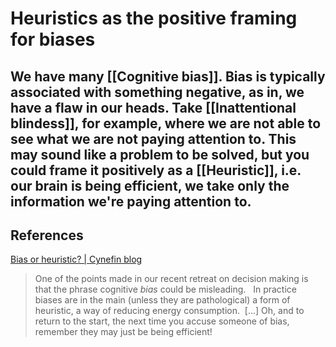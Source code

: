 # Heuristics as the positive framing for biases
We have many [[Cognitive bias]]. Bias is typically associated with something negative, as in, we have a flaw in our heads. Take [[Inattentional blindess]], for example, where we are not able to see what we are not paying attention to. This may sound like a problem to be solved, but you could frame it positively as a [[Heuristic]], i.e. our brain is being efficient, we take only the information we're paying attention to.
---
## References

[Bias or heuristic? | Cynefin blog](https://thecynefin.co/bias-or-heuristic/)
> One of the points made in our recent retreat on decision making is that the phrase cognitive *bias* could be misleading.   In practice biases are in the main (unless they are pathological) a form of heuristic, a way of reducing energy consumption. 
> [...]
> Oh, and to return to the start, the next time you accuse someone of bias, remember they may just be being efficient!

<!-- #evergreen -->

<!-- {BearID:DA273587-A506-4259-AC07-3D2F1B9CB780} -->
